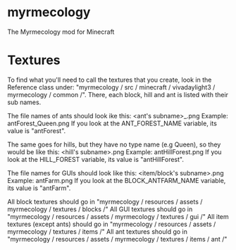 myrmecology
===========

The Myrmecology mod for Minecraft

Textures
=========

To find what you'll need to call the textures that you create, look in the Reference class under: "myrmecology / src / minecraft / vivadaylight3 / myrmecology / common /".
There, each block, hill and ant is listed with their sub names.

The file names of ants should look ike this: <ant's subname>_<ant type>.png
Example: antForest_Queen.png
If you look at the ANT_FOREST_NAME variable, its value is "antForest".

The same goes for hills, but they have no type name (e.g Queen), so they would be like this: <hill's subname>.png
Example: antHillForest.png
If you look at the HILL_FOREST variable, its value is "antHillForest".

The file names for GUIs should look like this: <item/block's subname>.png
Example: antFarm.png
If you look at the BLOCK_ANTFARM_NAME variable, its value is "antFarm".

All block textures should go in "myrmecology / resources / assets / myrmecology / textures / blocks /"
All GUI textures should go in "myrmecology / resources / assets / myrmecology / textures / gui /"
All item textures (except ants) should go in "myrmecology / resources / assets / myrmecology / textures / items /"
All ant textures should go in "myrmecology / resources / assets / myrmecology / textures / items / ant /"
